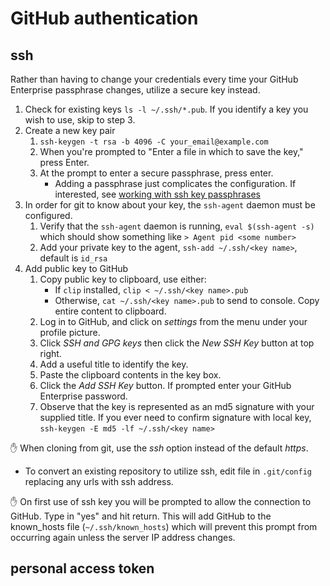 # GitHub authentication

## ssh

Rather than having to change your credentials every time your GitHub Enterprise passphrase changes, utilize a secure key instead.

1. Check for existing keys `ls -l ~/.ssh/*.pub`. If you identify a key you wish to use, skip to step 3.
1. Create a new key pair
   1. `ssh-keygen -t rsa -b 4096 -C your_email@example.com`
   1. When you're prompted to "Enter a file in which to save the key," press Enter.
   1. At the prompt to enter a secure passphrase, press enter.
      - Adding a passphrase just complicates the configuration. If interested, see [working with ssh key passphrases](https://help.github.com/en/enterprise/2.18/user/authenticating-to-github/working-with-ssh-key-passphrases)
1. In order for git to know about your key, the `ssh-agent` daemon must be configured.
   1. Verify that the `ssh-agent` daemon is running, `eval $(ssh-agent -s)` which should show something like `> Agent pid <some number>`
   1. Add your private key to the agent, `ssh-add ~/.ssh/<key name>`, default is `id_rsa`
1. Add public key to GitHub
   1. Copy public key to clipboard, use either:
      - If `clip` installed, `clip < ~/.ssh/<key name>.pub`
      - Otherwise, `cat ~/.ssh/<key name>.pub` to send to console. Copy entire content to clipboard.
   1. Log in to GitHub, and click on _settings_ from the menu under your profile picture.
   1. Click _SSH and GPG keys_ then click the _New SSH Key_ button at top right.
   1. Add a useful title to identify the key.
   1. Paste the clipboard contents in the key box.
   1. Click the _Add SSH Key_ button. If prompted enter your GitHub Enterprise password.
   1. Observe that the key is represented as an md5 signature with your supplied title. If you ever need to confirm signature with local key, `ssh-keygen -E md5 -lf ~/.ssh/<key name>`

:hand: When cloning from git, use the _ssh_ option instead of the default _https_. <br/>

- To convert an existing repository to utilize ssh, edit file in `.git/config` replacing any urls with ssh address.

:hand: On first use of ssh key you will be prompted to allow the connection to GitHub. Type in "yes" and hit return. This will add GitHub to the known_hosts file (`~/.ssh/known_hosts`) which will prevent this prompt from occurring again unless the server IP address changes.

## personal access token
